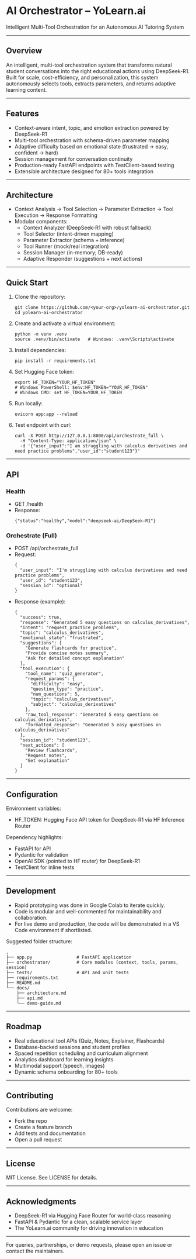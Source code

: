 # AI Orchestrator – YoLearn.ai
Intelligent Multi-Tool Orchestration for an Autonomous AI Tutoring System

***

## Overview
An intelligent, multi-tool orchestration system that transforms natural student conversations into the right educational actions using DeepSeek-R1. Built for scale, cost-efficiency, and personalization, this system autonomously selects tools, extracts parameters, and returns adaptive learning content.

***

## Features
- Context-aware intent, topic, and emotion extraction powered by DeepSeek-R1
- Multi-tool orchestration with schema-driven parameter mapping
- Adaptive difficulty based on emotional state (frustrated → easy, confident → hard)
- Session management for conversation continuity
- Production-ready FastAPI endpoints with TestClient-based testing
- Extensible architecture designed for 80+ tools integration

***

## Architecture
- Context Analysis → Tool Selection → Parameter Extraction → Tool Execution → Response Formatting
- Modular components:
  - Context Analyzer (DeepSeek-R1 with robust fallback)
  - Tool Selector (intent-driven mapping)
  - Parameter Extractor (schema + inference)
  - Tool Runner (mock/real integration)
  - Session Manager (in-memory; DB-ready)
  - Adaptive Responder (suggestions + next actions)

***

## Quick Start
1. Clone the repository:
   ```
   git clone https://github.com/<your-org>/yolearn-ai-orchestrator.git
   cd yolearn-ai-orchestrator
   ```

2. Create and activate a virtual environment:
   ```
   python -m venv .venv
   source .venv/bin/activate   # Windows: .venv\Scripts\activate
   ```

3. Install dependencies:
   ```
   pip install -r requirements.txt
   ```

4. Set Hugging Face token:
   ```
   export HF_TOKEN="YOUR_HF_TOKEN"
   # Windows PowerShell: $env:HF_TOKEN="YOUR_HF_TOKEN"
   # Windows CMD: set HF_TOKEN=YOUR_HF_TOKEN
   ```

5. Run locally:
   ```
   uvicorn app:app --reload
   ```

6. Test endpoint with curl:
   ```
   curl -X POST http://127.0.0.1:8000/api/orchestrate_full \
     -H "Content-Type: application/json" \
     -d '{"user_input":"I am struggling with calculus derivatives and need practice problems","user_id":"student123"}'
   ```

***

## API

### Health
- GET /health  
- Response:
  ```
  {"status":"healthy","model":"deepseek-ai/DeepSeek-R1"}
  ```

### Orchestrate (Full)
- POST /api/orchestrate_full  
- Request:
  ```
  {
    "user_input": "I'm struggling with calculus derivatives and need practice problems",
    "user_id": "student123",
    "session_id": "optional"
  }
  ```
- Response (example):
  ```
  {
    "success": true,
    "response": "Generated 5 easy questions on calculus_derivatives",
    "intent": "request_practice_problems",
    "topic": "calculus_derivatives",
    "emotional_state": "frustrated",
    "suggestions": [
      "Generate flashcards for practice",
      "Provide concise notes summary",
      "Ask for detailed concept explanation"
    ],
    "tool_execution": {
      "tool_name": "quiz_generator",
      "request_params": {
        "difficulty": "easy",
        "question_type": "practice",
        "num_questions": 5,
        "topic": "calculus_derivatives",
        "subject": "calculus_derivatives"
      },
      "raw_tool_response": "Generated 5 easy questions on calculus_derivatives",
      "formatted_response": "Generated 5 easy questions on calculus_derivatives"
    },
    "session_id": "student123",
    "next_actions": [
      "Review flashcards",
      "Request notes",
      "Get explanation"
    ]
  }
  ```

***

## Configuration
Environment variables:
- HF_TOKEN: Hugging Face API token for DeepSeek-R1 via HF Inference Router

Dependency highlights:
- FastAPI for API
- Pydantic for validation
- OpenAI SDK (pointed to HF router) for DeepSeek-R1
- TestClient for inline tests

***

## Development
- Rapid prototyping was done in Google Colab to iterate quickly.
- Code is modular and well-commented for maintainability and collaboration.
- For live demo and production, the code will be demonstrated in a VS Code environment if shortlisted.

Suggested folder structure:
```
.
├── app.py                 # FastAPI application
├── orchestrator/          # Core modules (context, tools, params, session)
├── tests/                 # API and unit tests
├── requirements.txt
├── README.md
└── docs/
    ├── architecture.md
    ├── api.md
    └── demo-guide.md
```

***

## Roadmap
- Real educational tool APIs (Quiz, Notes, Explainer, Flashcards)
- Database-backed sessions and student profiles
- Spaced repetition scheduling and curriculum alignment
- Analytics dashboard for learning insights
- Multimodal support (speech, images)
- Dynamic schema onboarding for 80+ tools

***

## Contributing
Contributions are welcome:
- Fork the repo
- Create a feature branch
- Add tests and documentation
- Open a pull request

***

## License
MIT License. See LICENSE for details.

***

## Acknowledgments
- DeepSeek-R1 via Hugging Face Router for world-class reasoning
- FastAPI & Pydantic for a clean, scalable service layer
- The YoLearn.ai community for driving innovation in education

***

For queries, partnerships, or demo requests, please open an issue or contact the maintainers.
